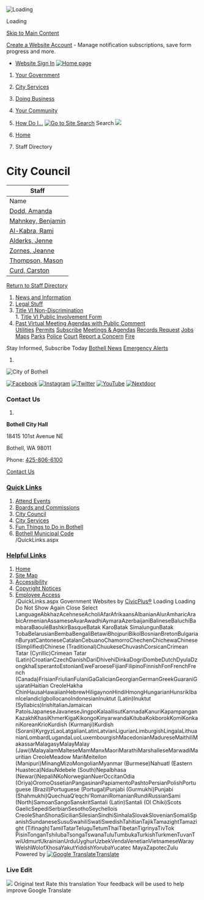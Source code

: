   ![Loading](images//Users/michelle/open-data3/data_source/wa/bothell/cache/www.bothellwa.gov_Directory.aspx_DID_25/images/f670a106ac58a1cee931fe95351d090f97234233aa7fbc3e28e6c0560a41fa10.gif) 

Loading

  [Skip to Main Content](http://www.bothellwa.gov/Directory.aspx?DID=25/#contentarea)  

 [Create a Website Account](http://www.bothellwa.gov/MyAccount/ProfileCreate)  - Manage notification subscriptions, save form progress and more.    

 *  [Website Sign In](http://www.bothellwa.gov/MyAccount) 
  [![Home page](images//Users/michelle/open-data3/data_source/wa/bothell/cache/www.bothellwa.gov_Directory.aspx_DID_25/images/3c1a6317ca14f7c7bb854f823194b1ed26b42704a9231ff6ddabedb648cbad40.png)](http://www.bothellwa.gov)  

 1.  [Your Government](http://www.bothellwa.gov/27/Your-Government) 
 1.  [City Services](http://www.bothellwa.gov/101/City-Services) 
 1.  [Doing Business](http://www.bothellwa.gov/35/Doing-Business) 
 1.  [Your Community](http://www.bothellwa.gov/148/Your-Community) 
 1.  [How Do I...](http://www.bothellwa.gov/9/How-Do-I) 
  [![Go to Site Search](images//Users/michelle/open-data3/data_source/wa/bothell/cache/www.bothellwa.gov_Directory.aspx_DID_25/images/ff355da16924a66c5ea3061c0a925f3754bfd38a1b3274b84d8738c5ce0cba13.png)](http://www.bothellwa.gov/Search/Results) Search  ![](images//Users/michelle/open-data3/data_source/wa/bothell/cache/www.bothellwa.gov_Directory.aspx_DID_25/images/339884b6a9b6ce9b50ae87d1ebe22e32dc95eac4134e0690211edf1cb552d392.jpg)  

 1.  [Home](http://www.bothellwa.gov) 
 1. Staff Directory

# City Council

  

|Staff|
|---|
|Name|Title|Email|Phone|Additional Phone|
|[Dodd, Amanda](http://www.bothellwa.gov/directory.aspx?EID=350)|Councilmember, Position 6|[Email](mailto:amanda.dodd@bothellwa.gov)| | |
|[Mahnkey, Benjamin](http://www.bothellwa.gov/directory.aspx?EID=328)|Councilmember, Position 5|[Email](mailto:Benjamin.Mahnkey@bothellwa.gov)|[425-471-8417]()| |
|[Al-Kabra, Rami](http://www.bothellwa.gov/directory.aspx?EID=327)|Deputy Mayor, Position 7|[Email](mailto:Rami.Al-Kabra@bothellwa.gov)|[425-471-8513]()| |
|[Alderks, Jenne](http://www.bothellwa.gov/directory.aspx?EID=326)|Councilmember, Position 3|[Email](mailto:Jenne.Alderks@bothellwa.gov)|[425-471-8034]()| |
|[Zornes, Jeanne](http://www.bothellwa.gov/directory.aspx?EID=250)|Councilmember, Position 1|[Email](mailto:Jeanne.Zornes@bothellwa.gov)|[425-471-8376]()| |
|[Thompson, Mason](http://www.bothellwa.gov/directory.aspx?EID=302)|Mayor, Position 2|[Email](mailto:mason.thompson@bothellwa.gov)|[425-471-8723]()| |
|[Curd, Carston](http://www.bothellwa.gov/directory.aspx?EID=379)|Councilmember, Position 4|[Email](mailto:carston.curd@bothellwa.gov)|[425-476-5711]()| |

  [Return to Staff Directory](http://www.bothellwa.gov/Directory.aspx)  

 1.   [News and Information](http://www.bothellwa.gov/248/News-and-Information)  
 1.   [Legal Stuff](http://www.bothellwa.gov/705/Legal-Stuff)  
 1.   [Title VI Non-Discrimination](http://www.bothellwa.gov/761/Title-VI-Non-Discrimination)  [](http://www.bothellwa.gov/Directory.aspx?DID=25)  
    1.   [Title VI Public Involvement Form](http://www.bothellwa.gov/2128/Title-VI-Public-Involvement-Form)  
 1.   [Past Virtual Meeting Agendas with Public Comment](http://weblink.bothellwa.gov/weblink/Browse.aspx?id=326834&dbid=0&cr=1)  
  [Utilities](http://www.bothellwa.gov/808/Utilities)   [Permits](http://www.bothellwa.gov/337/Permit-Center)   [Subscribe](http://www.bothellwa.gov/list.aspx)   [Meetings & Agendas](http://www.bothellwa.gov/AgendaCenter)   [Records Request](https://bothellwa.mycusthelp.com/WEBAPP/_rs/(S(pyhfykehjvgohubijgzjgggn))/SupportHome.aspx)   [Jobs](http://agency.governmentjobs.com/bothellwa/default.cfm)   [Maps](http://www.bothellwa.gov/233/Maps-GIS)   [Parks](http://www.bothellwa.gov/249/Parks-Recreation)   [Police](http://www.bothellwa.gov/266/Police-Department)   [Court](http://www.bothellwa.gov/1553/Visit-the-Court)   [Report a Concern](http://www.bothellwa.gov/FormCenter/Customer-Action-Request-12/Customer-Action-Request-286)   [Fire](http://www.ci.bothell.wa.us/415/Fire-Department)   [](http://www.bothellwa.gov/Directory.aspx?DID=25)  [](http://www.bothellwa.gov/Directory.aspx?DID=25) 

 Stay Informed, Subscribe Today  [Bothell News](http://www.bothellwa.gov/civicalerts.aspx)   [Emergency Alerts](http://www.bothellwa.gov/1261/Emergency-Alerts)  

 1.    

 ![City of Bothell](images//ImageRepository/Document?documentId=16715)    

  [![Facebook](images//ImageRepository/Document?documentID=16717)](http://www.bothellwa.gov/facebook)   [![Instagram](images//ImageRepository/Document?documentID=16718)](http://www.bothellwa.gov/instagram)   [![Twitter](images//ImageRepository/Document?documentID=16725)](http://www.bothellwa.gov/twitter)   [![YouTube](images//ImageRepository/Document?documentID=16728)](http://www.bothellwa.gov/youtube)   [![Nextdoor](images//ImageRepository/Document?documentID=16720)](http://www.bothellwa.gov/nixle)  

### Contact Us

 1.    

 __Bothell City Hall__    

18415 101st Avenue NE   

Bothell, WA 98011   

Phone: [425-806-6100]()    

 [Contact Us](http://www.bothellwa.gov/directory.aspx)    

###  [Quick Links](http://www.bothellwa.gov/QuickLinks.aspx?CID=76,70) 

 1.  [Attend Events](http://www.bothellwa.gov/calendar.aspx?CID=23,)  
 1.  [Boards and Commissions](http://www.bothellwa.gov/263/Boards-Commissions)  
 1.  [City Council](http://www.bothellwa.gov/261/City-Council)  
 1.  [City Services](http://www.bothellwa.gov/101/Services)  
 1.  [Fun Things to Do in Bothell](http://www.explorebothell.com/)  
 1.  [Bothell Municipal Code](http://www.codepublishing.com/WA/Bothell/)  
 /QuickLinks.aspx 

###  [Helpful Links](http://www.bothellwa.gov/QuickLinks.aspx?CID=38) 

 1.  [Home](http://www.bothellwa.gov)  
 1.  [Site Map](http://www.bothellwa.gov/sitemap)  
 1.  [Accessibility](http://www.bothellwa.gov/Accessibility)  
 1.  [Copyright Notices](http://www.bothellwa.gov/site/copyright)  
 1.  [Employee Access](http://www.bothellwa.gov/72/Intranet)  
 /QuickLinks.aspx Government Websites by [CivicPlus®](https://connect.civicplus.com/referral)  Loading Loading Do Not Show Again Close Select LanguageAbkhazAcehneseAcholiAfarAfrikaansAlbanianAlurAmharicArabicArmenianAssameseAvarAwadhiAymaraAzerbaijaniBalineseBaluchiBambaraBaouléBashkirBasqueBatak KaroBatak SimalungunBatak TobaBelarusianBembaBengaliBetawiBhojpuriBikolBosnianBretonBulgarianBuryatCantoneseCatalanCebuanoChamorroChechenChichewaChinese (Simplified)Chinese (Traditional)ChuukeseChuvashCorsicanCrimean Tatar (Cyrillic)Crimean Tatar (Latin)CroatianCzechDanishDariDhivehiDinkaDogriDombeDutchDyulaDzongkhaEsperantoEstonianEweFaroeseFijianFilipinoFinnishFonFrenchFrench (Canada)FrisianFriulianFulaniGaGalicianGeorgianGermanGreekGuaraniGujaratiHaitian CreoleHakha ChinHausaHawaiianHebrewHiligaynonHindiHmongHungarianHunsrikIbanIcelandicIgboIlocanoIndonesianInuktut (Latin)Inuktut (Syllabics)IrishItalianJamaican PatoisJapaneseJavaneseJingpoKalaallisutKannadaKanuriKapampanganKazakhKhasiKhmerKigaKikongoKinyarwandaKitubaKokborokKomiKonkaniKoreanKrioKurdish (Kurmanji)Kurdish (Sorani)KyrgyzLaoLatgalianLatinLatvianLigurianLimburgishLingalaLithuanianLombardLugandaLuoLuxembourgishMacedonianMadureseMaithiliMakassarMalagasyMalayMalay (Jawi)MalayalamMalteseMamManxMaoriMarathiMarshalleseMarwadiMauritian CreoleMeadow MariMeiteilon (Manipuri)MinangMizoMongolianMyanmar (Burmese)Nahuatl (Eastern Huasteca)NdauNdebele (South)Nepalbhasa (Newari)NepaliNKoNorwegianNuerOccitanOdia (Oriya)OromoOssetianPangasinanPapiamentoPashtoPersianPolishPortuguese (Brazil)Portuguese (Portugal)Punjabi (Gurmukhi)Punjabi (Shahmukhi)QuechuaQʼeqchiʼRomaniRomanianRundiRussianSami (North)SamoanSangoSanskritSantali (Latin)Santali (Ol Chiki)Scots GaelicSepediSerbianSesothoSeychellois CreoleShanShonaSicilianSilesianSindhiSinhalaSlovakSlovenianSomaliSpanishSundaneseSusuSwahiliSwatiSwedishTahitianTajikTamazightTamazight (Tifinagh)TamilTatarTeluguTetumThaiTibetanTigrinyaTivTok PisinTonganTshilubaTsongaTswanaTuluTumbukaTurkishTurkmenTuvanTwiUdmurtUkrainianUrduUyghurUzbekVendaVenetianVietnameseWarayWelshWolofXhosaYakutYiddishYorubaYucatec MayaZapotecZulu Powered by  [![Google Translate](images//Users/michelle/open-data3/data_source/wa/bothell/cache/www.bothellwa.gov_Directory.aspx_DID_25/images/3f3f3a8d0882c4edd13c1755632554f3042dd0f45af91da1e753b94d76c2513f.png)Translate](https://translate.google.com)  

### Live Edit

 [](http://www.bothellwa.gov)   ![](images/https://fonts.gstatic.com/s/i/productlogos/translate/v14/24px.svg)  Original text Rate this translation Your feedback will be used to help improve Google Translate 